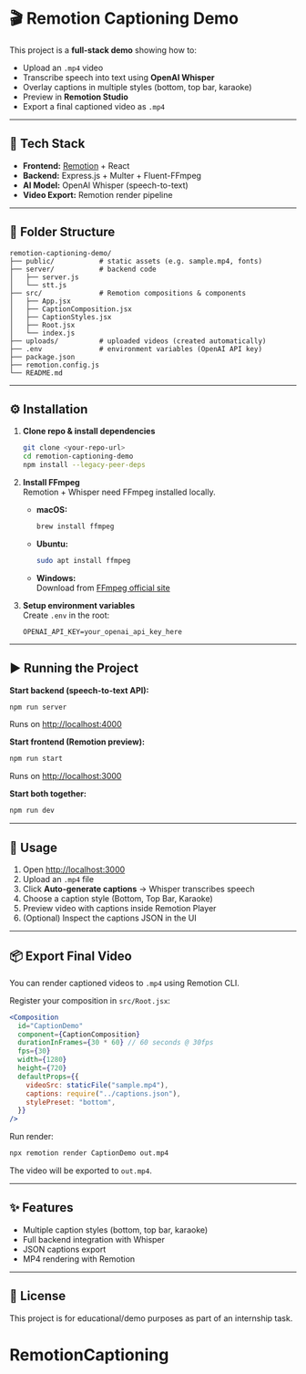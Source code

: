 # 🎬 Remotion Captioning Demo

This project is a **full-stack demo** showing how to:
- Upload an `.mp4` video
- Transcribe speech into text using **OpenAI Whisper**
- Overlay captions in multiple styles (bottom, top bar, karaoke)
- Preview in **Remotion Studio**
- Export a final captioned video as `.mp4`

---

## 🚀 Tech Stack

- **Frontend:** [Remotion](https://www.remotion.dev/) + React
- **Backend:** Express.js + Multer + Fluent-FFmpeg
- **AI Model:** OpenAI Whisper (speech-to-text)
- **Video Export:** Remotion render pipeline

---

## 📂 Folder Structure

```
remotion-captioning-demo/
├── public/           # static assets (e.g. sample.mp4, fonts)
├── server/           # backend code
│   ├── server.js
│   └── stt.js
├── src/              # Remotion compositions & components
│   ├── App.jsx
│   ├── CaptionComposition.jsx
│   ├── CaptionStyles.jsx
│   ├── Root.jsx
│   └── index.js
├── uploads/          # uploaded videos (created automatically)
├── .env              # environment variables (OpenAI API key)
├── package.json
├── remotion.config.js
└── README.md
```

---

## ⚙️ Installation

1. **Clone repo & install dependencies**
   ```bash
   git clone <your-repo-url>
   cd remotion-captioning-demo
   npm install --legacy-peer-deps
   ```

2. **Install FFmpeg**  
   Remotion + Whisper need FFmpeg installed locally.

   - **macOS:**  
     ```bash
     brew install ffmpeg
     ```
   - **Ubuntu:**  
     ```bash
     sudo apt install ffmpeg
     ```
   - **Windows:**  
     Download from [FFmpeg official site](https://ffmpeg.org/download.html)

3. **Setup environment variables**  
   Create `.env` in the root:

   ```
   OPENAI_API_KEY=your_openai_api_key_here
   ```

---

## ▶️ Running the Project

**Start backend (speech-to-text API):**
```bash
npm run server
```
Runs on [http://localhost:4000](http://localhost:4000)

**Start frontend (Remotion preview):**
```bash
npm run start
```
Runs on [http://localhost:3000](http://localhost:3000)

**Start both together:**
```bash
npm run dev
```

---

## 🎥 Usage

1. Open [http://localhost:3000](http://localhost:3000)
2. Upload an `.mp4` file
3. Click **Auto-generate captions** → Whisper transcribes speech
4. Choose a caption style (Bottom, Top Bar, Karaoke)
5. Preview video with captions inside Remotion Player
6. (Optional) Inspect the captions JSON in the UI

---

## 📦 Export Final Video

You can render captioned videos to `.mp4` using Remotion CLI.

Register your composition in `src/Root.jsx`:

```jsx
<Composition
  id="CaptionDemo"
  component={CaptionComposition}
  durationInFrames={30 * 60} // 60 seconds @ 30fps
  fps={30}
  width={1280}
  height={720}
  defaultProps={{
    videoSrc: staticFile("sample.mp4"),
    captions: require("../captions.json"),
    stylePreset: "bottom",
  }}
/>
```

Run render:

```bash
npx remotion render CaptionDemo out.mp4
```

The video will be exported to `out.mp4`.

---

## ✨ Features

- Multiple caption styles (bottom, top bar, karaoke)
- Full backend integration with Whisper
- JSON captions export
- MP4 rendering with Remotion

---

## 📝 License

This project is for educational/demo purposes as part of an internship task.

# RemotionCaptioning
